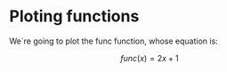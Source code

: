 # Ploting functions

We´re going to plot the func function, whose equation is:

```math
func(x) = 2 x + 1
```
